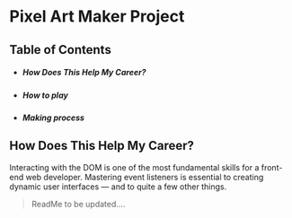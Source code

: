 # Pixel Art Maker Project

## Table of Contents
  - ##### How Does This Help My Career?
  - ##### How to play
  - ##### Making process
 
## How Does This Help My Career?
Interacting with the DOM is one of the most fundamental skills for a front-end web developer. Mastering event listeners is essential to creating dynamic user interfaces — and to quite a few other things.

> ReadMe to be updated....